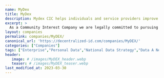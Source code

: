 ```yaml
---
name: MyDex
title: MyDex
description: Mydex CIC helps individuals and service providers improve their handling of Personal data. Our Personal data stores equip individuals with tools to collect, store, use and share their data to manage their lives better. They also help bona fide service providers reduce data processing costs, improve service and innovate. 
excerpt: >
  As a Community Interest Company we are legally committed to pursuing our mission of empowering individuals with their data. We are currently helping individuals and service providers use Personal data to better manage chronic health conditions, access debt advice, improve independent assisted living and assure identities. We are working with governments, local councils and communities to improve access to and increase the value delivered from public services. We plan to do much, much more.
layout: companies
permalink: companies/MyDEX/
canonical_url: 'https://decentralized-id.com/companies/MyDEX/'
categories: ["Companies"]
tags: ["Enterprise","Personal Data","National Data Strategy","Data A New Direction","Personal Data Stores","Verifiable Credentials","Public Sector","DigitalScot","ISO 27001"]
header:
   image: # /images/MyDEX_header.webp
   teaser: # /images/MyDEX_teaser.webp 
last_modified_at: 2023-03-30
---
```

